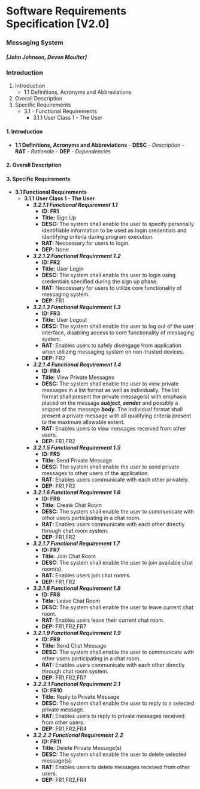 # __Software Requirements Specification [V2.0]__
### __Messaging System__
##### ___[John Johnson, Devon Moulter]___


### Introduction
1. Introduction
    - 1.1 Definitions, Acronyms and Abbreviations
2. Overall Description
3. Specific Requirements
    - 3.1 - Functional Requirements
      - 3.1.1 User Class 1 - The User


#### 1. Introduction
   - __1.1 Definitions, Acronyms and Abbreviations__
    - __DESC__ - _Description_
    - __RAT__ - _Rationale_
    - __DEP__ - _Dependencies_

#### 2. Overall Description

#### 3. Specific Requirements
  - __3.1 Functional Requirements__
    - __3.1.1 User Class 1 - The User__
      - ___3.2.1.1 Functional Requirement 1.1___
        - __ID: FR1__
        - __Title:__ Sign Up
        - __DESC:__ The system shall enable the user to specify personally identifiable information to be used as login credentials and identifying criteria during program execution.
        - __RAT:__ Neccessary for users to login.
        - __DEP:__ None
      - ___3.2.1.2 Functional Requirement 1.2___
        - __ID: FR2__
        - __Title:__ User Login
        - __DESC:__ The system shall enable the user to login using credentials specified during the sign up phase.
        - __RAT:__ Neccessary for users to utilize core functionality of messaging system.
        - __DEP:__ FR1
      - ___3.2.1.3 Functional Requirement 1.3___
        - __ID: FR3__
        - __Title:__ User Logout
        - __DESC:__ The system shall enable the user to log out of the user interface, disabling access to core functionality of messaging system.
        - __RAT:__ Enables users to safely disengage from application when utilizing messaging system on non-trusted devices.
        - __DEP:__ FR2
      - ___3.2.1.4 Functional Requirement 1.4___
        - __ID: FR4__
        - __Title:__ View Private Messages
        - __DESC:__ The system shall enable the user to view private messages in a list format as well as individually. The list format shall present the private message(s) with emphasis placed on the message ___subject___, ___sender___ and possibly a snippet of the message ___body___. The individual format shall present a private message with all qualifying criteria present to the maximum allowable extent.
        - __RAT:__ Enables users to view messages received from other users.
        - __DEP:__ FR1,FR2
      - ___3.2.1.5 Functional Requirement 1.5___
        - __ID: FR5__
        - __Title:__ Send Private Message
        - __DESC:__ The system shall enable the user to send private messages to other users of the application.
        - __RAT:__ Enables users communicate with each other privately.
        - __DEP:__ FR1,FR2
      - ___3.2.1.6 Functional Requirement 1.6___
        - __ID: FR6__
        - __Title:__ Create Chat Room
        - __DESC:__ The system shall enable the user to communicate with other users participating in a chat room.
        - __RAT:__ Enables users communicate with each other directly through chat room system.
        - __DEP:__ FR1,FR2
      - ___3.2.1.7 Functional Requirement 1.7___
        - __ID: FR7__
        - __Title:__ Join Chat Room
        - __DESC:__ The system shall enable the user to join available chat room(s).
        - __RAT:__ Enables users join chat rooms.
        - __DEP:__ FR1,FR2
      - ___3.2.1.8 Functional Requirement 1.8___
        - __ID: FR8__
        - __Title:__ Leave Chat Room
        - __DESC:__ The system shall enable the user to leave current chat room.
        - __RAT:__ Enables users leave their current chat room.
        - __DEP:__ FR1,FR2,FR7
      - ___3.2.1.9 Functional Requirement 1.9___
        - __ID: FR9__
        - __Title:__ Send Chat Message
        - __DESC:__ The system shall enable the user to communicate with other users participating in a chat room.
        - __RAT:__ Enables users communicate with each other directly through chat room system.
        - __DEP:__ FR1,FR2,FR7
      - ___3.2.2.1 Functional Requirement 2.1___
        - __ID: FR10__
        - __Title:__ Reply to Private Message
        - __DESC:__ The system shall enable the user to reply to a selected private message.
        - __RAT:__ Enables users to reply to private messages received from other users.
        - __DEP:__ FR1,FR2,FR4
      - ___3.2.2.2 Functional Requirement 2.2___
        - __ID: FR11__
        - __Title:__ Delete Private Message(s)
        - __DESC:__ The system shall enable the user to delete selected message(s).
        - __RAT:__ Enables users to delete messages received from other users.
        - __DEP:__ FR1,FR2,FR4
